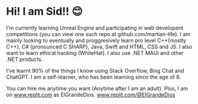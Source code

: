 
# Hi! I am Sid!! 😊

I'm currently learning Unreal Engine and participating in web developent competitions (you can view one such repo at github.com/martian-life).
I am mainly looking to eventually and proggresively learn pro level C++(mostly C++), C# (pronounced C SHARP), Java, Swift and HTML, CSS and JS.
I also want to learn ethical hacking (WhiteHat).
I also use .NET  MAUI and other .NET products.

I've learnt 90% of the things I know using Stack Overflow, Bing Chat and ChatGPT.
I am a self-learner, who has been learning since the age of 8.

You can hire me anytime you want (Anytime after I am an adult).
Plus, I am on www.replit.com as ElGrandeDios.
www.replit.com/@ElGrandeDios
